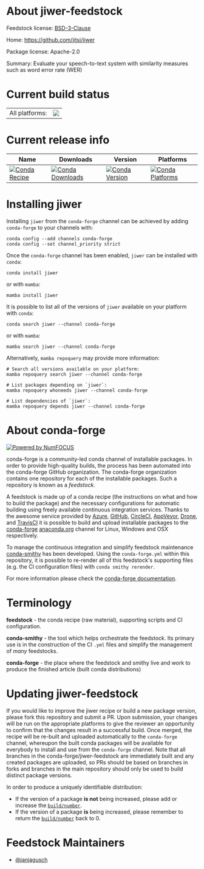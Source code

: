 About jiwer-feedstock
=====================

Feedstock license: [BSD-3-Clause](https://github.com/conda-forge/jiwer-feedstock/blob/main/LICENSE.txt)

Home: https://github.com/jitsi/jiwer

Package license: Apache-2.0

Summary: Evaluate your speech-to-text system with similarity measures such as word error rate (WER)

Current build status
====================


<table><tr><td>All platforms:</td>
    <td>
      <a href="https://dev.azure.com/conda-forge/feedstock-builds/_build/latest?definitionId=17989&branchName=main">
        <img src="https://dev.azure.com/conda-forge/feedstock-builds/_apis/build/status/jiwer-feedstock?branchName=main">
      </a>
    </td>
  </tr>
</table>

Current release info
====================

| Name | Downloads | Version | Platforms |
| --- | --- | --- | --- |
| [![Conda Recipe](https://img.shields.io/badge/recipe-jiwer-green.svg)](https://anaconda.org/conda-forge/jiwer) | [![Conda Downloads](https://img.shields.io/conda/dn/conda-forge/jiwer.svg)](https://anaconda.org/conda-forge/jiwer) | [![Conda Version](https://img.shields.io/conda/vn/conda-forge/jiwer.svg)](https://anaconda.org/conda-forge/jiwer) | [![Conda Platforms](https://img.shields.io/conda/pn/conda-forge/jiwer.svg)](https://anaconda.org/conda-forge/jiwer) |

Installing jiwer
================

Installing `jiwer` from the `conda-forge` channel can be achieved by adding `conda-forge` to your channels with:

```
conda config --add channels conda-forge
conda config --set channel_priority strict
```

Once the `conda-forge` channel has been enabled, `jiwer` can be installed with `conda`:

```
conda install jiwer
```

or with `mamba`:

```
mamba install jiwer
```

It is possible to list all of the versions of `jiwer` available on your platform with `conda`:

```
conda search jiwer --channel conda-forge
```

or with `mamba`:

```
mamba search jiwer --channel conda-forge
```

Alternatively, `mamba repoquery` may provide more information:

```
# Search all versions available on your platform:
mamba repoquery search jiwer --channel conda-forge

# List packages depending on `jiwer`:
mamba repoquery whoneeds jiwer --channel conda-forge

# List dependencies of `jiwer`:
mamba repoquery depends jiwer --channel conda-forge
```


About conda-forge
=================

[![Powered by
NumFOCUS](https://img.shields.io/badge/powered%20by-NumFOCUS-orange.svg?style=flat&colorA=E1523D&colorB=007D8A)](https://numfocus.org)

conda-forge is a community-led conda channel of installable packages.
In order to provide high-quality builds, the process has been automated into the
conda-forge GitHub organization. The conda-forge organization contains one repository
for each of the installable packages. Such a repository is known as a *feedstock*.

A feedstock is made up of a conda recipe (the instructions on what and how to build
the package) and the necessary configurations for automatic building using freely
available continuous integration services. Thanks to the awesome service provided by
[Azure](https://azure.microsoft.com/en-us/services/devops/), [GitHub](https://github.com/),
[CircleCI](https://circleci.com/), [AppVeyor](https://www.appveyor.com/),
[Drone](https://cloud.drone.io/welcome), and [TravisCI](https://travis-ci.com/)
it is possible to build and upload installable packages to the
[conda-forge](https://anaconda.org/conda-forge) [anaconda.org](https://anaconda.org/)
channel for Linux, Windows and OSX respectively.

To manage the continuous integration and simplify feedstock maintenance
[conda-smithy](https://github.com/conda-forge/conda-smithy) has been developed.
Using the ``conda-forge.yml`` within this repository, it is possible to re-render all of
this feedstock's supporting files (e.g. the CI configuration files) with ``conda smithy rerender``.

For more information please check the [conda-forge documentation](https://conda-forge.org/docs/).

Terminology
===========

**feedstock** - the conda recipe (raw material), supporting scripts and CI configuration.

**conda-smithy** - the tool which helps orchestrate the feedstock.
                   Its primary use is in the construction of the CI ``.yml`` files
                   and simplify the management of *many* feedstocks.

**conda-forge** - the place where the feedstock and smithy live and work to
                  produce the finished article (built conda distributions)


Updating jiwer-feedstock
========================

If you would like to improve the jiwer recipe or build a new
package version, please fork this repository and submit a PR. Upon submission,
your changes will be run on the appropriate platforms to give the reviewer an
opportunity to confirm that the changes result in a successful build. Once
merged, the recipe will be re-built and uploaded automatically to the
`conda-forge` channel, whereupon the built conda packages will be available for
everybody to install and use from the `conda-forge` channel.
Note that all branches in the conda-forge/jiwer-feedstock are
immediately built and any created packages are uploaded, so PRs should be based
on branches in forks and branches in the main repository should only be used to
build distinct package versions.

In order to produce a uniquely identifiable distribution:
 * If the version of a package **is not** being increased, please add or increase
   the [``build/number``](https://docs.conda.io/projects/conda-build/en/latest/resources/define-metadata.html#build-number-and-string).
 * If the version of a package **is** being increased, please remember to return
   the [``build/number``](https://docs.conda.io/projects/conda-build/en/latest/resources/define-metadata.html#build-number-and-string)
   back to 0.

Feedstock Maintainers
=====================

* [@janjagusch](https://github.com/janjagusch/)

